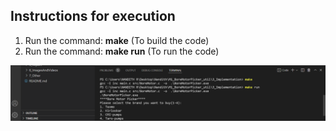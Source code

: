 
## Instructions for execution
   
1. Run the command: **make**   (To build the code)
2. Run the command: **make run**  (To run the code)   

![](/6_ImagesAndVideos/Screenshot%20(94).png)

